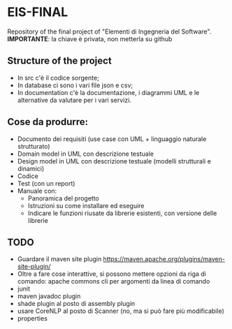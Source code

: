 # EIS-FINAL
Repository of the final project of "Elementi di Ingegneria del Software".
**IMPORTANTE**: la chiave è privata, non metterla su github

## Structure of the project
* In src c'è il codice sorgente;
* In database ci sono i vari file json e csv;
* In documentation c'è la documentazione, i diagrammi UML e le alternative da valutare per i vari servizi.

## Cose da produrre:
* Documento dei requisiti (use case con UML + linguaggio naturale strutturato)
* Domain model in UML con descrizione testuale
* Design model in UML con descrizione testuale (modelli strutturali e dinamici)
* Codice
* Test (con un report)
* Manuale con:
  * Panoramica del progetto
  * Istruzioni su come installare ed eseguire
  * Indicare le funzioni riusate da librerie esistenti, con versione delle librerie

## TODO
* Guardare il maven site plugin https://maven.apache.org/plugins/maven-site-plugin/
* Oltre a fare cose interattive, si possono mettere opzioni da riga di comando: apache commons cli per argomenti da linea di comando
* junit
* maven javadoc plugin
* shade plugin al posto di assembly plugin
* usare CoreNLP al posto di Scanner (no, ma si può fare più modificabile)
* properties